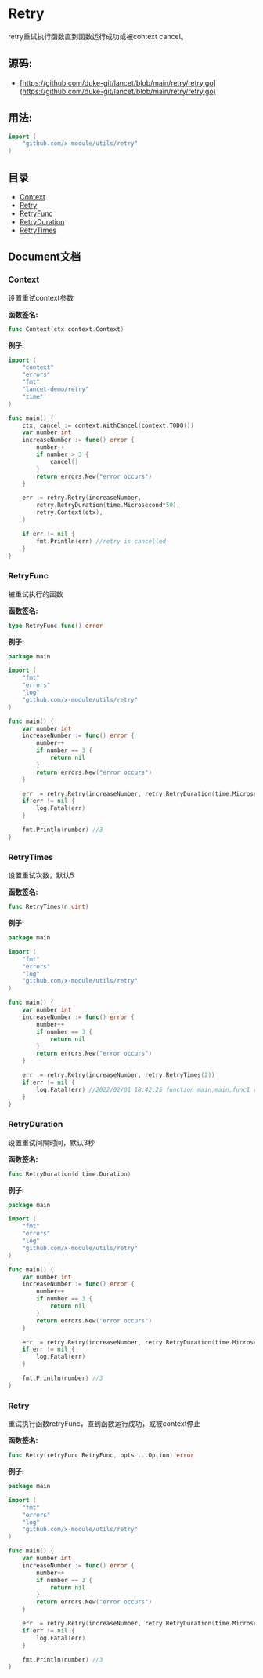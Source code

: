 # Retry
retry重试执行函数直到函数运行成功或被context cancel。

<div STYLE="page-break-after: always;"></div>

## 源码:

- [https://github.com/duke-git/lancet/blob/main/retry/retry.go](https://github.com/duke-git/lancet/blob/main/retry/retry.go)


<div STYLE="page-break-after: always;"></div>

## 用法:
```go
import (
    "github.com/x-module/utils/retry"
)
```

<div STYLE="page-break-after: always;"></div>

## 目录
- [Context](#Context)
- [Retry](#Retry)
- [RetryFunc](#RetryFunc)
- [RetryDuration](#RetryDuration)
- [RetryTimes](#RetryTimes)


<div STYLE="page-break-after: always;"></div>


## Document文档


### <span id="Context">Context</span>
<p>设置重试context参数</p>

<b>函数签名:</b>

```go
func Context(ctx context.Context)
```
<b>例子:</b>

```go
import (
	"context"
	"errors"
	"fmt"
	"lancet-demo/retry"
	"time"
)

func main() {
	ctx, cancel := context.WithCancel(context.TODO())
	var number int
	increaseNumber := func() error {
		number++
		if number > 3 {
			cancel()
		}
		return errors.New("error occurs")
	}

	err := retry.Retry(increaseNumber,
		retry.RetryDuration(time.Microsecond*50),
		retry.Context(ctx),
	)

	if err != nil {
		fmt.Println(err) //retry is cancelled
	}
}
```




### <span id="RetryFunc">RetryFunc</span>
<p>被重试执行的函数</p>

<b>函数签名:</b>

```go
type RetryFunc func() error
```
<b>例子:</b>

```go
package main

import (
    "fmt"
    "errors"
    "log"
    "github.com/x-module/utils/retry"
)

func main() {
    var number int
	increaseNumber := func() error {
		number++
		if number == 3 {
			return nil
		}
		return errors.New("error occurs")
	}

	err := retry.Retry(increaseNumber, retry.RetryDuration(time.Microsecond*50))
    if err != nil {
		log.Fatal(err)
	}

    fmt.Println(number) //3
}
```



### <span id="RetryTimes">RetryTimes</span>
<p>设置重试次数，默认5</p>

<b>函数签名:</b>

```go
func RetryTimes(n uint)
```
<b>例子:</b>

```go
package main

import (
    "fmt"
    "errors"
    "log"
    "github.com/x-module/utils/retry"
)

func main() {
    var number int
	increaseNumber := func() error {
		number++
		if number == 3 {
			return nil
		}
		return errors.New("error occurs")
	}

	err := retry.Retry(increaseNumber, retry.RetryTimes(2))
    if err != nil {
		log.Fatal(err) //2022/02/01 18:42:25 function main.main.func1 run failed after 2 times retry exit status 1
	}
}
```



### <span id="RetryDuration">RetryDuration</span>
<p>设置重试间隔时间，默认3秒</p>

<b>函数签名:</b>

```go
func RetryDuration(d time.Duration)
```
<b>例子:</b>

```go
package main

import (
    "fmt"
    "errors"
    "log"
    "github.com/x-module/utils/retry"
)

func main() {
    var number int
	increaseNumber := func() error {
		number++
		if number == 3 {
			return nil
		}
		return errors.New("error occurs")
	}

	err := retry.Retry(increaseNumber, retry.RetryDuration(time.Microsecond*50))
    if err != nil {
		log.Fatal(err)
	}

    fmt.Println(number) //3
}
```


### <span id="Retry">Retry</span>
<p>重试执行函数retryFunc，直到函数运行成功，或被context停止</p>

<b>函数签名:</b>

```go
func Retry(retryFunc RetryFunc, opts ...Option) error
```
<b>例子:</b>

```go
package main

import (
    "fmt"
    "errors"
    "log"
    "github.com/x-module/utils/retry"
)

func main() {
    var number int
	increaseNumber := func() error {
		number++
		if number == 3 {
			return nil
		}
		return errors.New("error occurs")
	}

	err := retry.Retry(increaseNumber, retry.RetryDuration(time.Microsecond*50))
    if err != nil {
		log.Fatal(err)
	}

    fmt.Println(number) //3
}
```
